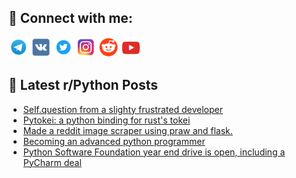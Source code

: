 ## 🔎 Connect with me:
[<img src="https://github.com/bullbesh/bullbesh/blob/main/images/Telegram.png" width="32" height="32" />](https://t.me/bullbesh)
[<img src="https://github.com/bullbesh/bullbesh/blob/main/images/VK.png" width="32" height="32" />](https://vk.com/bullbesh)
[<img src="https://github.com/bullbesh/bullbesh/blob/main/images/Twitter.png" width="32" height="32" />](https://twitter.com/bullbesh1)
[<img src="https://github.com/bullbesh/bullbesh/blob/main/images/Instagram.png" width="32" height="32" />](https://www.instagram.com/bullbesh)
[<img src="https://github.com/bullbesh/bullbesh/blob/main/images/Reddit.png" width="32" height="32" />](https://www.reddit.com/user/bullbesh)
[<img src="https://github.com/bullbesh/bullbesh/blob/main/images/YouTube.png" width="32" height="32" />](https://www.youtube.com/channel/UCtfjRs6uzgq5mfm8S06WTcg)

## 📕 Latest r/Python Posts
<!-- BLOG-POST-LIST:START -->
- [Self.question from a slighty frustrated developer](https://www.reddit.com/r/Python/comments/yp2bdm/selfquestion_from_a_slighty_frustrated_developer/)
- [Pytokei: a python binding for rust&#39;s tokei](https://www.reddit.com/r/Python/comments/yozt10/pytokei_a_python_binding_for_rusts_tokei/)
- [Made a reddit image scraper using praw and flask.](https://www.reddit.com/r/Python/comments/yoz3ou/made_a_reddit_image_scraper_using_praw_and_flask/)
- [Becoming an advanced python programmer](https://www.reddit.com/r/Python/comments/yoxu6n/becoming_an_advanced_python_programmer/)
- [Python Software Foundation year end drive is open, including a PyCharm deal](https://www.reddit.com/r/Python/comments/yoxhw2/python_software_foundation_year_end_drive_is_open/)
<!-- BLOG-POST-LIST:END -->
